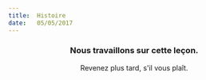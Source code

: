 ```yaml
---
title:  Histoire
date:   05/05/2017
---
```


### <center>Nous travaillons sur cette leçon.</center>
<center>Revenez plus tard, s'il vous plaît.</center>
